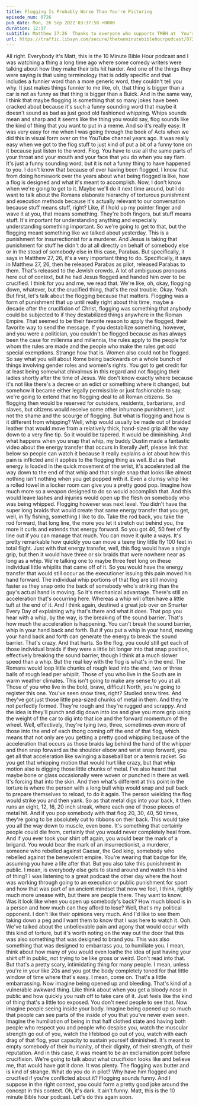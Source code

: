 ```yaml
---
title: Flogging Is Probably Worse Than You're Picturing
episode_num: 0726
pub_date: Mon, 26 Sep 2022 03:37:58 +0000
duration: 12:37
subtitle: Matthew 27:26  Thanks to everyone who supports TMBH at  You're the reason we can all do this together!  Music written and performed by .
url: https://traffic.libsyn.com/secure/thetenminutebiblehourpodcast/0726_-_Flogging_Is_Probably_Worse_Than_Youre_Picturing.mp3
---
```


 All right. Everybody it's Matt, this is the 10 Minute Bible Hour podcast and I was watching a thing a long time ago where some comedy writers were talking about how they make their bits hit harder. And one of the things they were saying is that using terminology that is oddly specific and that includes a funnier word than a more generic word, they couldn't tell you why. It just makes things funnier to me like, oh, that thing is bigger than a car is not as funny as that thing is bigger than a Buick. And in the same way, I think that maybe flogging is something that so many jokes have been cracked about because it's such a funny sounding word that maybe it doesn't sound as bad as just good old fashioned whipping. Whips sounds mean and sharp and it seems like the thing you would say, flog sounds like the kind of thing that you want to put in a meme. And so it's really easy. It was very easy for me when I was going through the book of Acts when we did this in visual form over on the YouTube channel years ago. It was really easy when we got to the flog stuff to just kind of put a bit of a funny tone on it because just listen to the word. Flog. You have to use all the same parts of your throat and your mouth and your face that you do when you say flam. It's just a funny sounding word, but it is not a funny thing to have happened to you. I don't know that because of ever having been flogged. I know that from doing homework over the years about what being flogged is like, how a flog is designed and what it's meant to accomplish. Now, I don't know when we're going to get to it. Maybe we'll do it next time around, but I do want to talk about the Romans elaborate hierarchy of torturous punishment and execution methods because it's actually relevant to our conversation because stuff means stuff, right? Like, if I hold up my pointer finger and wave it at you, that means something. They're both fingers, but stuff means stuff. It's important for understanding anything and especially understanding something important. So we're going to get to that, but the flogging meant something like we talked about yesterday. This is a punishment for insurrectionist for a murderer. And Jesus is taking that punishment for stuff he didn't do at all directly on behalf of somebody else or in the stead of somebody else in this case, Parabas. But specifically, it says in Matthew 27, 26, it's a very important thing to do. Specifically, it says in Matthew 27, 26, then he released Parabas as pilot, released Parabas to them. That's released to the Jewish crowds. A lot of ambiguous pronouns here out of context, but he had Jesus flogged and handed him over to be crucified. I think for you and me, we read that. We're like, oh, okay, flogging down, whatever, but the crucified thing, that's the real trouble. Okay. Yeah. But first, let's talk about the flogging because that matters. Flogging was a form of punishment that up until really right about this time, maybe a decade after the crucifixion of Christ, flogging was something that anybody could be subjected to if they destabilized things anywhere in the Roman Empire. That seemed to be their favorite reason to apply the flogged, their favorite way to send the message. If you destabilize something, however, and you were a politician, you couldn't be flogged because as has always been the case for millennia and millennia, the rules apply to the people for whom the rules are made and the people who make the rules get odd special exemptions. Strange how that is. Women also could not be flogged. So say what you will about Rome being backwards on a whole bunch of things involving gender roles and women's rights. You got to get credit for at least being somewhat chivalrous in this regard and not flogging their ladies shortly after the time of Jesus. We don't know exactly where because it's not like there's a decree or an edict or something where it changed, but somehow it became either legally permissible or just fashionable to say, we're going to extend that no flogging deal to all Roman citizens. So flogging then would be reserved for outsiders, residents, barbarians, and slaves, but citizens would receive some other inhumane punishment, just not the shame and the scourge of flogging. But what is flogging and how is it different from whipping? Well, whip would usually be made out of braided leather that would move from a relatively thick, hand-sized grip all the way down to a very fine tip. So it would be tapered. It would be diminishing. And what happens when you snap that whip, my buddy Dustin made a fantastic video about the energy transfer that occurs in literally Jeff, please link that below so people can watch it because it really explains a lot about how this pain is inflicted and it applies to the flogging thing as well. But as that energy is loaded in the quick movement of the wrist, it's accelerated all the way down to the end of that whip and that single snap that looks like almost nothing isn't nothing when you get popped with it. Even a clumsy whip like a rolled towel in a locker room can give you a pretty good pop. Imagine how much more so a weapon designed to do so would accomplish that. And this would leave lashes and injuries would open up the flesh on somebody who was being whipped. Flogging however was next level. You didn't have the super long braids that would create that same energy transfer that you get, well, in fly fishing, something I like to do. Take the rod back, you take the rod forward, that long line, the more you let it stretch out behind you, the more it curls and extends that energy forward. So you got 40, 50 feet of fly line out if you can manage that much. You can move it quite a ways. It's pretty remarkable how quickly you can move a teeny tiny little fly 100 feet in total flight. Just with that energy transfer, well, this flog would have a single grip, but then it would have three or six braids that were nowhere near as long as a whip. We're talking one to maybe three feet long on these individual little whiplits that came off of it. So you would have the energy transfer that would still occur as the executioner issuing this pain moved his hand forward. The individual whip portions of that flog are still moving faster as they snap onto the back of somebody who's striking than the guy's actual hand is moving. So it's mechanical advantage. There's still an acceleration that's occurring here. Whereas a whip will often have a little tuft at the end of it. And I think again, destined a great job over on Smarter Every Day of explaining why that's there and what it does. That pop you hear with a whip, by the way, is the breaking of the sound barrier. That's how much the acceleration is happening. You can't break the sound barrier, whip in your hand back and forth. But if you put a whip in your hand, moving your hand back and forth can generate the energy to break the sound barrier. That's crazy. And that hurts. So the flog, you could still get each of those individual braids if they were a little bit longer into that snap position, effectively breaking the sound barrier, though I think at a much slower speed than a whip. But the real key with the flog is what's in the end. The Romans would loop little chunks of rough lead into the end, two or three balls of rough lead per whiplit. Those of you who live in the South are in warm weather climates. This isn't going to make any sense to you at all. Those of you who live in the bold, brave, difficult North, you're going to register this one. You've seen snow tires, right? Studied snow tires. And they've got just those little pea-sized chunks of metal in them. And they're not perfectly formed. They're rough and they're rugged and scrappy. And the idea is they'll punch and dig down into ice and give you more grip using the weight of the car to dig into that ice and the forward momentum of the wheel. Well, effectively, they're tying two, three, sometimes even more of those into the end of each thong coming off the end of that flog, which means that not only are you getting a pretty good whipping because of the acceleration that occurs as those braids lag behind the hand of the whipper and then snap forward as the shoulder elbow and wrist snap forward, you get all that acceleration like swinging a baseball bat or a tennis racket. So you get that whipping motion that would hurt like crazy, but that whip motion also is digging those little chunks of metal. I've also heard that maybe bone or glass occasionally were woven or punched in there as well. It's forcing that into the skin. And then what's different at this point in the torture is where the person with a long bull whip would snap and pull back to prepare themselves to reload, to do it again. The person wielding the flog would strike you and then yank. So as that metal digs into your back, it then runs an eight, 12, 16, 20 inch streak, where each one of those pieces of metal hit. And if you pop somebody with that flog 20, 30, 40, 50 times, they're going to be absolutely cut to ribbons on their back. This would take you all the way down to muscle, even bone. It's something that certainly people could die from, certainly that you would never completely heal from. And if you ever took your shirt off again, you would bear the mark of a brigand. You would bear the mark of an insurrectionist, a murderer, someone who rebelled against Caesar, the God king, somebody who rebelled against the benevolent empire. You're wearing that badge for life, assuming you have a life after that. But you also take this punishment in public. I mean, is everybody else gets to stand around and watch this kind of thing? I was listening to a great podcast the other day where the host was working through going to an execution or public punishment for sport and how that was part of an ancient mindset that now we feel, I think, rightly much more unease with, but there are people there. They want to know. Was it look like when you open up somebody's back? How much blood is in a person and how much can they afford to lose? Well, that's my political opponent. I don't like their opinions very much. And I'd like to see them taking down a peg and I want them to know that I was here to watch it. Ooh. We've talked about the unbelievable pain and agony that would occur with this kind of torture, but it's worth noting on the way out the door that this was also something that was designed to brand you. This was also something that was designed to embarrass you, to humiliate you. I mean, think about how many of you would even loathe the idea of just having your shirt off in public, not trying to be like gross or weird. Don't read into that. But that's a pretty scary, intimidating thing for many people. I mean, unless you're in your like 20s and you got the body completely toned for that little window of time where that's easy. I mean, come on. That's a little embarrassing. Now imagine being opened up and bleeding. That's kind of a vulnerable awkward thing. Like think about when you get a bloody nose in public and how quickly you rush off to take care of it. Just feels like the kind of thing that's a little too exposed. You don't need people to see that. Now imagine people seeing inside your body. Imagine being opened up so much that people can see parts of the inside of you that you've never even seen. Imagine the humiliation of being in that half clothed state and having both people who respect you and people who despise you, watch the muscular strength go out of you, watch the lifeblood go out of you, watch with each drag of that flog, your capacity to sustain yourself diminished. It's meant to empty somebody of their humanity, of their dignity, of their strength, of their reputation. And in this case, it was meant to be an exclamation point before crucifixion. We're going to talk about what crucifixion looks like and believe me, that would have got it done. It was plenty. The flogging was butter and is kind of strange. What do you do in pilot? Why have him flogged and crucified if you're conflicted about it? Flogging sounds funny. And I suppose in the right context, you could form a pretty good joke around the concept in this context. Oh, it's dark. It ain't funny. Matt, this is the 10 minute Bible hour podcast. Let's do this again soon.